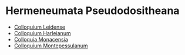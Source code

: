 # Hermeneumata Pseudodositheana

- [Colloquium Leidense](col1.html)
- [Colloquium Harleianum](col2.html)
- [Colloquia Monacensia](col3.html)
- [Colloquium Montepessulanum](col4.html)
